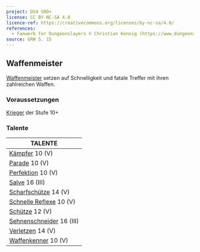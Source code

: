 ```yaml
---
project: DS4 SRD+
license: CC BY-NC-SA 4.0
licence-ref: https://creativecommons.org/licenses/by-nc-sa/4.0/
references: 
  - Fanwerk for Dungeonslayers © Christian Kennig (https://www.dungeonslayers.net/)
source: GRW S. 15
---
```


## Waffenmeister

[Waffenmeister](charaktere-heldenklassen-waffenmeister.md) setzen auf Schnelligkeit und fatale Treffer mit ihren zahlreichen Waffen.

### Voraussetzungen

[Krieger](charaktere-klasse-krieger.md) der Stufe 10+

### Talente

| TALENTE                                                |
| ------------------------------------------------------ |
| [Kämpfer](talente/kaempfer.md) 10 (V)                  |
| [Parade](talente/parade.md) 10 (V)                     |
| [Perfektion](talente/perfektion.md) 10 (V)             |
| [Salve](talente/salve.md) 16 (III)                     |
| [Scharfschütze](talente/scharfschuetze.md) 14 (V)      |
| [Schnelle Reflexe](talente/schnelle-reflexe.md) 10 (V) |
| [Schütze](talente/schuetze.md) 12 (V)                  |
| [Sehnenschneider](talente/sehnenschneider.md) 16 (III) |
| [Verletzen](talente/verletzen.md) 14 (V)               |
| [Waffenkenner](talente/waffenkenner.md) 10 (V)         |

